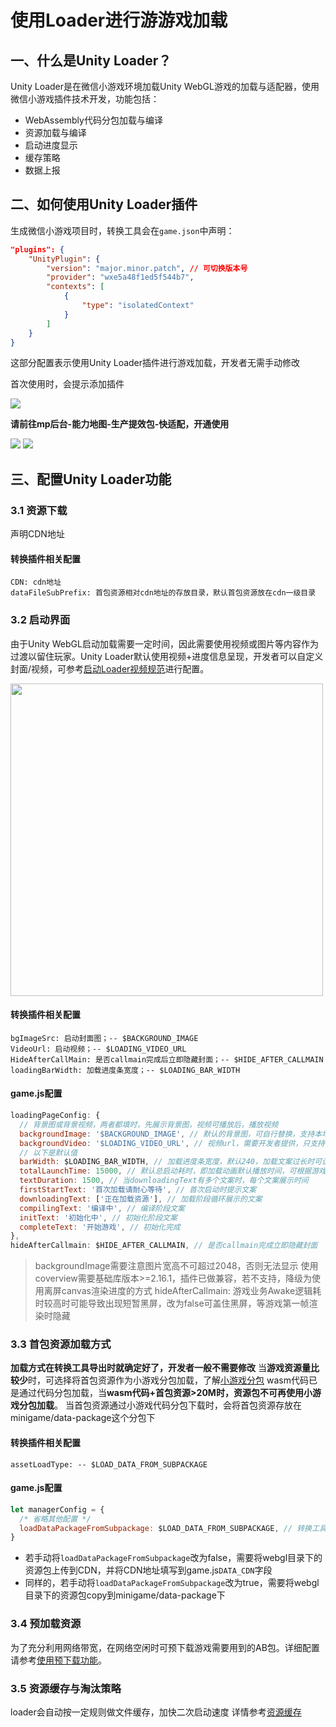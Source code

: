 # 使用Loader进行游游戏加载

## 一、什么是Unity Loader？
Unity Loader是在微信小游戏环境加载Unity WebGL游戏的加载与适配器，使用微信小游戏插件技术开发，功能包括：
- WebAssembly代码分包加载与编译
- 资源加载与编译
- 启动进度显示
- 缓存策略
- 数据上报

## 二、如何使用Unity Loader插件
生成微信小游戏项目时，转换工具会在`game.json`中声明：
```json
"plugins": {
    "UnityPlugin": {
        "version": "major.minor.patch", // 可切换版本号
        "provider": "wxe5a48f1ed5f544b7",
        "contexts": [
            {
                "type": "isolatedContext"
            }
        ]
    }
}
```
这部分配置表示使用Unity Loader插件进行游戏加载，开发者无需手动修改

首次使用时，会提示添加插件

<image src="../image/addPlugin.png">

**请前往mp后台-能力地图-生产提效包-快适配，开通使用**

<image src='../image/mp_addplugin.png'>

<image src='../image/auth_plugin.png'>

## 三、配置Unity Loader功能
### 3.1 资源下载
声明CDN地址
#### 转换插件相关配置

```
CDN: cdn地址
dataFileSubPrefix: 首包资源相对cdn地址的存放目录，默认首包资源放在cdn一级目录
```
### 3.2 启动界面
由于Unity WebGL启动加载需要一定时间，因此需要使用视频或图片等内容作为过渡以留住玩家。Unity Loader默认使用视频+进度信息呈现，开发者可以自定义封面/视频，可参考[启动Loader视频规范](video.md)进行配置。
  
<image src="../image/coverview_loading.png" height="500">

#### 转换插件相关配置
```
bgImageSrc: 启动封面图；-- $BACKGROUND_IMAGE
VideoUrl: 启动视频；-- $LOADING_VIDEO_URL
HideAfterCallMain: 是否callmain完成后立即隐藏封面；-- $HIDE_AFTER_CALLMAIN
loadingBarWidth: 加载进度条宽度；-- $LOADING_BAR_WIDTH
```

#### game.js配置
```js
loadingPageConfig: {
  // 背景图或背景视频，两者都填时，先展示背景图，视频可播放后，播放视频
  backgroundImage: '$BACKGROUND_IMAGE', // 默认的背景图，可自行替换，支持本地图片和网络图片
  backgroundVideo: '$LOADING_VIDEO_URL', // 视频url，需要开发者提供，只支持网络url
  // 以下是默认值
  barWidth: $LOADING_BAR_WIDTH, // 加载进度条宽度，默认240，加载文案过长时可设置
  totalLaunchTime: 15000, // 默认总启动耗时，即加载动画默认播放时间，可根据游戏实际情况进行调整
  textDuration: 1500, // 当downloadingText有多个文案时，每个文案展示时间
  firstStartText: '首次加载请耐心等待', // 首次启动时提示文案
  downloadingText: ['正在加载资源'], // 加载阶段循环展示的文案
  compilingText: '编译中', // 编译阶段文案
  initText: '初始化中', // 初始化阶段文案
  completeText: '开始游戏', // 初始化完成
},
hideAfterCallmain: $HIDE_AFTER_CALLMAIN, // 是否callmain完成立即隐藏封面
```
> backgroundImage需要注意图片宽高不可超过2048，否则无法显示
> 使用coverview需要基础库版本>=2.16.1，插件已做兼容，若不支持，降级为使用离屏canvas渲染进度的方式
> hideAfterCallmain: 游戏业务Awake逻辑耗时较高时可能导致出现短暂黑屏，改为false可盖住黑屏，等游戏第一帧渲染时隐藏
### 3.3 首包资源加载方式
**加载方式在转换工具导出时就确定好了，开发者一般不需要修改**
当**游戏资源量比较少**时，可选择将首包资源作为小游戏分包加载，了解[小游戏分包](https://developers.weixin.qq.com/minigame/dev/guide/base-ability/sub-packages.html)
wasm代码已是通过代码分包加载，当**wasm代码+首包资源>20M时，资源包不可再使用小游戏分包加载**。
当首包资源通过小游戏代码分包下载时，会将首包资源存放在minigame/data-package这个分包下

#### 转换插件相关配置
```
assetLoadType: -- $LOAD_DATA_FROM_SUBPACKAGE
```

#### game.js配置
```js
let managerConfig = {
  /* 省略其他配置 */
  loadDataPackageFromSubpackage: $LOAD_DATA_FROM_SUBPACKAGE, // 转换工具自动替换
}
```
- 若手动将`loadDataPackageFromSubpackage`改为false，需要将webgl目录下的资源包上传到CDN，并将CDN地址填写到game.js`DATA_CDN`字段
- 同样的，若手动将`loadDataPackageFromSubpackage`改为true，需要将webgl目录下的资源包copy到minigame/data-package下

### 3.4 预加载资源
为了充分利用网络带宽，在网络空闲时可预下载游戏需要用到的AB包。详细配置请参考[使用预下载功能](UsingPreload.md)。

### 3.5 资源缓存与淘汰策略
loader会自动按一定规则做文件缓存，加快二次启动速度
详情参考[资源缓存](FileCache.md)
